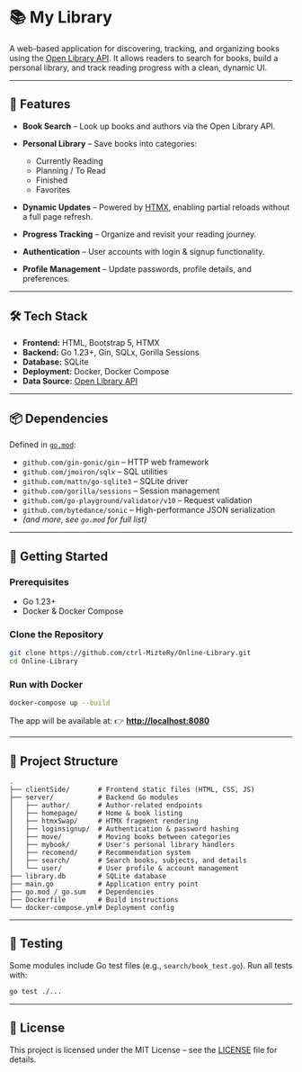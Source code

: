 # 📚 My Library

A web-based application for discovering, tracking, and organizing books using the [Open Library API](https://openlibrary.org/developers/api).
It allows readers to search for books, build a personal library, and track reading progress with a clean, dynamic UI.

---

## 📜 Features

* **Book Search** – Look up books and authors via the Open Library API.
* **Personal Library** – Save books into categories:

  * Currently Reading
  * Planning / To Read
  * Finished
  * Favorites
* **Dynamic Updates** – Powered by [HTMX](https://htmx.org/), enabling partial reloads without a full page refresh.
* **Progress Tracking** – Organize and revisit your reading journey.
* **Authentication** – User accounts with login & signup functionality.
* **Profile Management** – Update passwords, profile details, and preferences.

---

## 🛠 Tech Stack

* **Frontend:** HTML, Bootstrap 5, HTMX
* **Backend:** Go 1.23+, Gin, SQLx, Gorilla Sessions
* **Database:** SQLite
* **Deployment:** Docker, Docker Compose
* **Data Source:** [Open Library API](https://openlibrary.org/developers/api)

---

## 📦 Dependencies

Defined in [`go.mod`](go.mod):

* `github.com/gin-gonic/gin` – HTTP web framework
* `github.com/jmoiron/sqlx` – SQL utilities
* `github.com/mattn/go-sqlite3` – SQLite driver
* `github.com/gorilla/sessions` – Session management
* `github.com/go-playground/validator/v10` – Request validation
* `github.com/bytedance/sonic` – High-performance JSON serialization
* *(and more, see `go.mod` for full list)*

---

## 🚀 Getting Started

### Prerequisites

* Go 1.23+
* Docker & Docker Compose

### Clone the Repository

```bash
git clone https://github.com/ctrl-MizteRy/Online-Library.git
cd Online-Library
```

### Run with Docker

```bash
docker-compose up --build
```

The app will be available at:
👉 **[http://localhost:8080](http://localhost:8080)**

---

## 📂 Project Structure

```
.
├── clientSide/       # Frontend static files (HTML, CSS, JS)
├── server/           # Backend Go modules
│   ├── author/       # Author-related endpoints
│   ├── homepage/     # Home & book listing
│   ├── htmxSwap/     # HTMX fragment rendering
│   ├── loginsignup/  # Authentication & password hashing
│   ├── move/         # Moving books between categories
│   ├── mybook/       # User's personal library handlers
│   ├── recomend/     # Recommendation system
│   ├── search/       # Search books, subjects, and details
│   └── user/         # User profile & account management
├── library.db        # SQLite database
├── main.go           # Application entry point
├── go.mod / go.sum   # Dependencies
├── Dockerfile        # Build instructions
└── docker-compose.yml# Deployment config
```

---

## 🧪 Testing

Some modules include Go test files (e.g., `search/book_test.go`).
Run all tests with:

```bash
go test ./...
```

---

## 📄 License

This project is licensed under the MIT License – see the [LICENSE](LICENSE) file for details.

